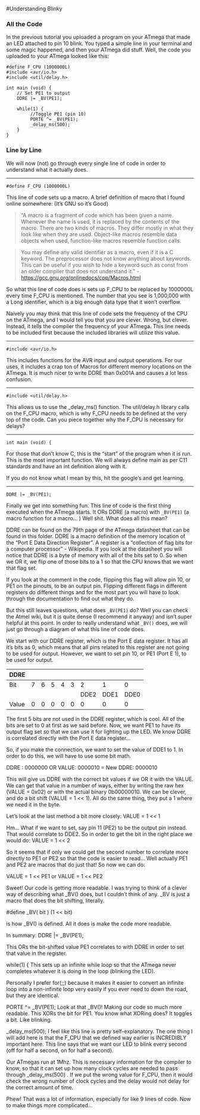 
#Understanding Blinky

### All the Code
In the previous tutorial you uploaded a program on your ATmega that made an LED attached to pin 10 blink. You typed a simple line in your terminal and some magic happened, and then your ATmega did stuff.  Well, the code you uploaded to your ATmega looked like this:

```
#define F_CPU (1000000L)
#include <avr/io.h>
#include <util/delay.h>

int main (void) {
    // Set PE1 to output
    DDRE |= _BV(PE1);

    while(1) {
         //Toggle PE1 (pin 10)
         PORTE ^= _BV(PE1);
         _delay_ms(500);
    }
}
```

### Line by Line
We will now (not) go through every single line of code in order to understand what it actually does.

---
```
#define F_CPU (1000000L)
```

This line of code sets up a macro. A brief definition of macro that I found online somewhere: (It’s GNU so it’s Good)

> “A macro is a fragment of code which has been given a name. Whenever the name is used, it is replaced by the contents of the macro. There are two kinds of macros. They differ mostly in what they look like when they are used. Object-like macros resemble data objects when used, function-like macros resemble function calls.

> You may define any valid identifier as a macro, even if it is a C keyword. The preprocessor does not know anything about keywords. This can be useful if you wish to hide a keyword such as const from an older compiler that does not understand it.”
> -https://gcc.gnu.org/onlinedocs/cpp/Macros.html 

So what this line of code does is sets up F_CPU to be replaced by 1000000L every time F_CPU is mentioned. The number that you see is 1,000,000 with a Long identifier, which is a big enough data type that it won’t overflow. 

Naively you may think that this line of code sets the frequency of the CPU on the ATmega, and I would tell you that you are clever. Wrong, but clever. Instead, it tells the compiler the frequency of your ATmega. This line needs to be included first because the included libraries will utilize this value.



---
```
#include <avr/io.h>
```

This includes functions for the AVR input and output operations. For our uses, it includes a crap ton of Macros for different memory locations on the ATmega. It is much nicer to write DDRE than 0x001A and causes a lot less confusion. 



---
```
#include <util/delay.h>
```

This allows us to use the _delay_ms() function. The util/delay.h library calls on the F_CPU macro, which is why F_CPU needs to be defined at the very top of the code. Can you piece together why the F_CPU is necessary for delays?



---
```
int main (void) {
```

For those that don’t know C, this is the “start” of the program when it is run. This is the most important function. We will always define main as per C11 standards and have an int definition along with it.

If you do not know what I mean by this, hit the google’s and get learning.



---
```
DDRE |= _BV(PE1);
```

Finally we get into something fun. This line of code is the first thing executed when the ATmega starts. It ORs DDRE (a macro)  with  `_BV(PE1)`  (a macro function for a macro… ) Well shit. What does all this mean?

DDRE can be found on the 79th page of the ATmega datasheet that can be found in this folder. DDRE is a macro definition of the memory location of the “Port E Data Direction Register”. A register is a “collection of flag bits for a computer processor” - Wikipedia. If you look at the datasheet you will notice that DDRE is a byte of memory with all of the bits set to 0. So when we OR it, we flip one of those bits to a 1 so that the CPU knows that we want that flag set. 

If you look at the comment in the code, flipping this flag will allow pin 10, or PE1 on the pinouts, to be an output pin. Flipping different flags in different registers do different things and for the most part you will have to look through the documentation to find out what they do.

But this still leaves questions, what does `_BV(PE1)` do? Well you can check the Atmel wiki, but it is quite dense (I recommend it anyway) and isn’t super helpful at this point. In order to really understand what `_BV()` does, we will just go through a diagram of what this line of code does.

We start with our DDRE register, which is the Port E data register. It has all it’s bits as 0, which means that all pins related to this register are not going to be used for output. However, we want to set pin 10, or PE1 (Port E 1), to be used for output. 

|DDRE | | | | | | | | | 
| --------- | --------- | --- |---|---|---|---   |---   |---   |
|Bit  |7|6|5|4|3|2   |1   |0   |
|     | | | | | |DDE2|DDE1|DDE0|
|Value|0|0|0|0|0|0   |0   |0   |

The first 5 bits are not used in the DDRE register, which is cool. All of the bits are set to 0 at first as we said before. Now, we want PE1 to have its output flag set so that we can use it for lighting up the LED. We know DDRE is correlated directly with the Port E data register… 

So, if you make the connection, we want to set the value of DDE1 to 1. In order to do this, we will have to use some bit math. 

   DDRE :        0000000
			    OR
   VALUE:        0000010
			    =
New DDRE:  	 0000010

This will give us DDRE with the correct bit values if we OR it with the VALUE. We can get that value in a number of ways, either by writing the raw hex (VALUE = 0x02) or with the actual binary 0b00000010. We can be clever, and do a bit shift (VALUE = 1 << 1).  All do the same thing, they put a 1 where we need it in the byte. 

Let’s look at the last method a bit more closely:
VALUE = 1 << 1

Hm… What if we want to set, say pin 11 (PE2)  to be the output pin instead. That would correlate to DDE2. So in order to get the bit in the right place we would do:
VALUE = 1 << 2

So it seems that if only we could get the second number to correlate more directly to PE1 or PE2 so that the code is easier to read… Well actually PE1 and PE2 are macros that do just that! So now we can do:

VALUE = 1 << PE1       or        VALUE = 1 << PE2

Sweet! Our code is getting more readable. I was trying to think of a clever way of describing what _BV() does, but I couldn’t think of any. _BV is just a macro that does the bit shifting, literally. 

#define _BV( bit )   (1 << bit)

is how _BV() is defined. All it does is make the code more readable.

In summary: 
DDRE |= _BV(PE1);

This ORs the bit-shifted value PE1 correlates to with DDRE in order to set that value in the register. 


while(1) {
This sets up an infinite while loop so that the ATmega never completes whatever it is doing in the loop (blinking the LED). 

Personally I prefer for(;;) because it makes it easier to convert an infinite loop into a non-infinite loop very easily if you ever need to down the road, but they are identical. 

PORTE ^= _BV(PE1);
Look at that _BV()! Making our code so much more readable. This XORs the bit for PE1. You know what XORing does? It toggles a bit. Like blinking.

_delay_ms(500);
I feel like this line is pretty self-explanatory. The one thing I will add here is that the F_CPU that we defined way earlier is INCREDIBLY important here. This line says that we want our LED to blink every second (off for half a second, on for half a second). 

Our ATmegas run at 1Mhz. This is necessary information for the compiler to know, so that it can set up how many clock cycles are needed to pass through _delay_ms(500) . If we put the wrong value for F_CPU, then it would check the wrong number of clock cycles and the delay would not delay for the correct amount of time. 


Phew! 
That was a lot of information, especially for like 9 lines of code. Now to make things more complicated… 
